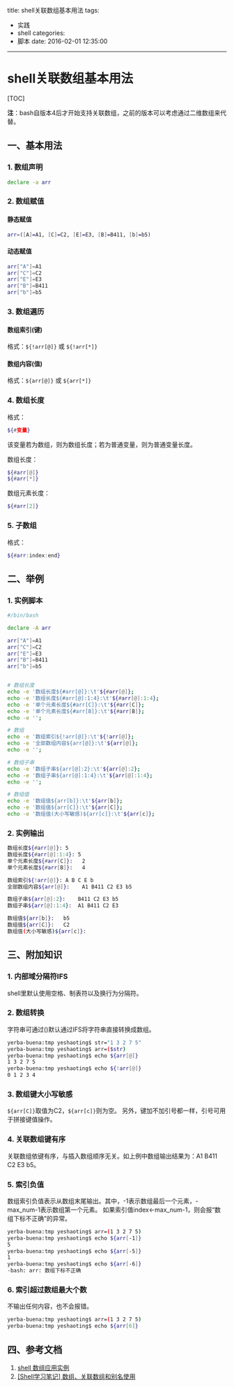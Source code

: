 title: shell关联数组基本用法
tags:
  - 实践
  - shell
categories:
  - 脚本
date: 2016-02-01 12:35:00
---
# shell关联数组基本用法

[TOC]

**注**：bash自版本4后才开始支持关联数组，之前的版本可以考虑通过二维数组来代替。


## 一、基本用法

### 1. 数组声明
``` bash
declare -a arr
```


### 2. 数组赋值

#### 静态赋值
``` bash
arr=([A]=A1, [C]=C2, [E]=E3, [B]=B411, [b]=b5)
```

#### 动态赋值
``` bash
arr["A"]=A1
arr["C"]=C2
arr["E"]=E3
arr["B"]=B411
arr["b"]=b5
```


### 3. 数组遍历

#### 数组索引(键)
格式：`${!arr[@]}` 或 `${!arr[*]}`

#### 数组内容(值)
格式：`${arr[@]}` 或 `${arr[*]}`


### 4. 数组长度
格式：
``` bash
${#变量}
```
该变量若为数组，则为数组长度；若为普通变量，则为普通变量长度。

数组长度：
``` bash
${#arr[@]}
${#arr[*]}
```
数组元素长度：
``` bash
${#arr[2]}
```


### 5. 子数组
格式：
``` bash
${#arr:index:end}
```


<!-- more -->


## 二、举例

### 1. 实例脚本
``` bash
#/bin/bash

declare -A arr

arr["A"]=A1
arr["C"]=C2
arr["E"]=E3
arr["B"]=B411
arr["b"]=b5


# 数组长度
echo -e '数组长度${#arr[@]}:\t'${#arr[@]};
echo -e '数组长度${#arr[@]:1:4}:\t'${#arr[@]:1:4};
echo -e '单个元素长度${#arr[C]}:\t'${#arr[C]};
echo -e '单个元素长度${#arr[B]}:\t'${#arr[B]};
echo -e '';

# 数组
echo -e '数组索引${!arr[@]}:\t'${!arr[@]};
echo -e '全部数组内容${arr[@]}:\t'${arr[@]};
echo -e '';

# 数组子串
echo -e '数组子串${arr[@]:2}:\t'${arr[@]:2};
echo -e '数组子串${arr[@]:1:4}:\t'${arr[@]:1:4};
echo -e '';

# 数组值
echo -e '数组值${arr[b]}:\t'${arr[b]};
echo -e '数组值${arr[C]}:\t'${arr[C]};
echo -e '数组值(大小写敏感)${arr[c]}:\t'${arr[c]};
```


### 2. 实例输出
``` bash
数组长度${#arr[@]}:	5
数组长度${#arr[@]:1:4}:	5
单个元素长度${#arr[C]}:	2
单个元素长度${#arr[B]}:	4

数组索引${!arr[@]}:	A B C E b
全部数组内容${arr[@]}:	A1 B411 C2 E3 b5

数组子串${arr[@]:2}:	B411 C2 E3 b5
数组子串${arr[@]:1:4}:	A1 B411 C2 E3

数组值${arr[b]}:	b5
数组值${arr[C]}:	C2
数组值(大小写敏感)${arr[c]}:
```


## 三、附加知识

### 1. 内部域分隔符IFS
shell里默认使用空格、制表符以及换行为分隔符。

### 2. 数组转换
字符串可通过()默认通过IFS将字符串直接转换成数组。
``` bash
yerba-buena:tmp yeshaoting$ str="1 3 2 7 5"
yerba-buena:tmp yeshaoting$ arr=($str)
yerba-buena:tmp yeshaoting$ echo ${arr[@]}
1 3 2 7 5
yerba-buena:tmp yeshaoting$ echo ${!arr[@]}
0 1 2 3 4
```

### 3. 数组键大小写敏感
`${arr[C]}`取值为C2，`${arr[c]}`则为空。
另外，键加不加引号都一样，引号可用于拼接键值操作。

### 4. 关联数组键有序
关联数组依键有序，与插入数组顺序无关。如上例中数组输出结果为：A1 B411 C2 E3 b5。

### 5. 索引负值
数组索引负值表示从数组末尾输出。其中，-1表示数组最后一个元素，-max_num-1表示数组第一个元素。
如果索引值index<-max_num-1，则会报“数组下标不正确”的异常。
``` bash
yerba-buena:tmp yeshaoting$ arr=(1 3 2 7 5)
yerba-buena:tmp yeshaoting$ echo ${arr[-1]}
5
yerba-buena:tmp yeshaoting$ echo ${arr[-5]}
1
yerba-buena:tmp yeshaoting$ echo ${arr[-6]}
-bash: arr: 数组下标不正确
```

### 6. 索引超过数组最大个数
不输出任何内容，也不会报错。
``` bash
yerba-buena:tmp yeshaoting$ arr=(1 3 2 7 5)
yerba-buena:tmp yeshaoting$ echo ${arr[6]}
```



## 四、参考文档
1. [shell 数组应用实例](http://salogs.com/news/2015/08/02/shell-array-demo/)
2. [[Shell学习笔记] 数组、关联数组和别名使用](http://www.1987.name/164.html)
